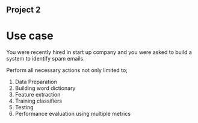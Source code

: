 ## Project 2

Use case
=========

You were recently hired in start up company and you were asked to build a system to identify spam emails.

Perform all necessary actions not only limited to;

1. Data Preparation
2. Building word dictionary
3. Feature extraction
4. Training classifiers
5. Testing 
6. Performance evaluation using multiple metrics
